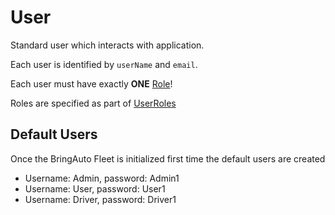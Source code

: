 
# User

Standard user which interacts with application.

Each user is identified by `userName` and `email`.

Each user must have exactly **ONE** [Role]!

Roles are specified as part of [UserRoles]


## Default Users

Once the BringAuto Fleet is initialized first time the default users are created

- Username: Admin, password: Admin1
- Username: User, password: User1
- Username: Driver, password: Driver1


[UserRoles]: ./UserRoles.md
[Role]: ./UserRoles.md
